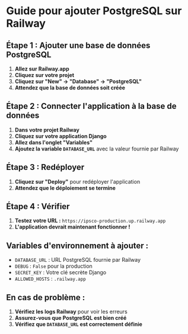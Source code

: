 # Guide pour ajouter PostgreSQL sur Railway

## Étape 1 : Ajouter une base de données PostgreSQL

1. **Allez sur Railway.app**
2. **Cliquez sur votre projet**
3. **Cliquez sur "New" → "Database" → "PostgreSQL"**
4. **Attendez que la base de données soit créée**

## Étape 2 : Connecter l'application à la base de données

1. **Dans votre projet Railway**
2. **Cliquez sur votre application Django**
3. **Allez dans l'onglet "Variables"**
4. **Ajoutez la variable `DATABASE_URL`** avec la valeur fournie par Railway

## Étape 3 : Redéployer

1. **Cliquez sur "Deploy"** pour redéployer l'application
2. **Attendez que le déploiement se termine**

## Étape 4 : Vérifier

1. **Testez votre URL :** `https://ipsco-production.up.railway.app`
2. **L'application devrait maintenant fonctionner !**

## Variables d'environnement à ajouter :

- `DATABASE_URL` : URL PostgreSQL fournie par Railway
- `DEBUG` : `False` pour la production
- `SECRET_KEY` : Votre clé secrète Django
- `ALLOWED_HOSTS` : `.railway.app`

## En cas de problème :

1. **Vérifiez les logs Railway** pour voir les erreurs
2. **Assurez-vous que PostgreSQL est bien créé**
3. **Vérifiez que `DATABASE_URL` est correctement définie** 